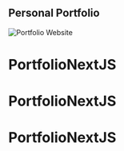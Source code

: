 ## Personal Portfolio

![Portfolio Website](https://i.ibb.co/WgPMpts/image.png)
# PortfolioNextJS
# PortfolioNextJS
# PortfolioNextJS
